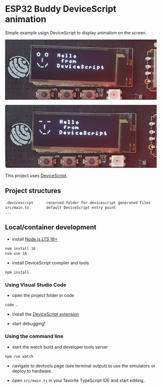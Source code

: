 # ESP32 Buddy DeviceScript animation

Simple example usign DeviceScript to display animation on the screen.

![ESP32-Buddy animation 01](docs/images/devicescript-animation-01.jpg)

![ESP32-Buddy animation 02](docs/images/devicescript-animation-02.jpg)


This project uses [DeviceScript](https://microsoft.github.io/devicescript/).

## Project structures

```
.devicescript      reserved folder for devicescript generated files
src/main.ts        default DeviceScript entry point
...
```


## Local/container development

-  install [Node.js LTS 16+](https://nodejs.org/en/download)

```bash
nvm install 16
nvm use 16
```

-  install DeviceScript compiler and tools

```bash
npm install
```

### Using Visual Studio Code

- open the project folder in code

```bash
code .
```

- install the [DeviceScript extension](https://microsoft.github.io/devicescript/getting-started/vscode)

- start debugging!

### Using the command line

- start the watch build and developer tools server

```bash
npm run watch
```

-  navigate to devtools page (see terminal output) 
to use the simulators or deploy to hardware.

-  open `src/main.ts` in your favorite TypeScript IDE and start editing.

